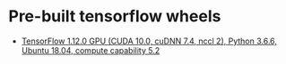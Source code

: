# Pre-built tensorflow wheels

* [TensorFlow 1.12.0 GPU (CUDA 10.0, cuDNN 7.4, nccl 2), Python 3.6.6, Ubuntu 18.04, compute capability 5.2](https://github.com/bogdan-kulynych/tensorflow_wheels/releases/tag/tf-1.12.0-gpu-10.0)
